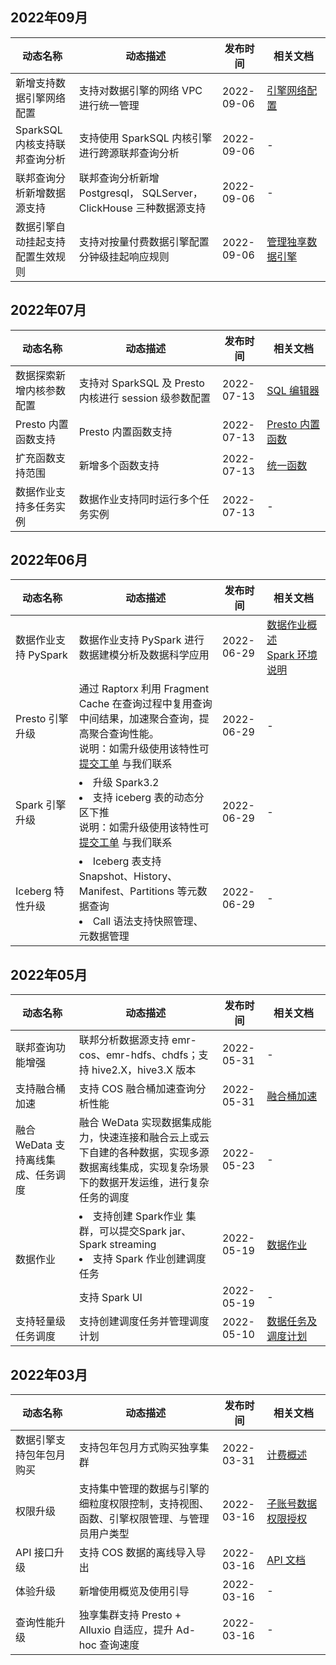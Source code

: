 ## 2022年09月
<table>
<thead>
<tr>
<th width="20%">动态名称</th>
<th width="45%">动态描述</th>
<th width="14%">发布时间</th>
<th width="20%">相关文档</th>
</tr>
</thead>
<tbody>
<tr>
<td>新增支持数据引擎网络配置</td>
<td>支持对数据引擎的网络 VPC 进行统一管理</td>
<td>2022-09-06</td>
<td rowspan="1"><a href="https://cloud.tencent.com/document/product/1342/80433">引擎网络配置</a></td>
</tr>
<tr>
<td>SparkSQL 内核支持联邦查询分析</td>
<td>支持使用 SparkSQL 内核引擎进行跨源联邦查询分析</td>
<td>2022-09-06</td>
<td >-</td>
</tr>
<tr>
<td>联邦查询分析新增数据源支持</td>
<td>联邦查询分析新增 Postgresql， SQLServer， ClickHouse 三种数据源支持</td>
<td>2022-09-06</td>
<td >-</td>
</tr>
<tr>
<td>数据引擎自动挂起支持配置生效规则</td>
<td>支持对按量付费数据引擎配置分钟级挂起响应规则</td>
<td>2022-09-06</td>
<td rowspan="1"><a href="https://cloud.tencent.com/document/product/1342/65691#.E4.BF.AE.E6.94.B9.E7.8B.AC.E4.BA.AB.E5.BC.95.E6.93.8E.E4.BF.A1.E6.81.AF">管理独享数据引擎</a></td>
</tr>
</tbody>
</table>



## 2022年07月
<table>
<thead>
<tr>
<th width="20%">动态名称</th>
<th width="45%">动态描述</th>
<th width="14%">发布时间</th>
<th width="20%">相关文档</th>
</tr>
</thead>
<tbody>
<tr>
<td>数据探索新增内核参数配置</td>
<td>支持对 SparkSQL 及 Presto 内核进行 session 级参数配置</td>
<td>2022-07-13</td>
<td rowspan="1"><a href="https://cloud.tencent.com/document/product/1342/71273#.E5.BC.95.E6.93.8E.E5.8F.82.E6.95.B0.E9.85.8D.E7.BD.AE">SQL 编辑器</a></td>
</tr>
<tr>
<td>Presto 内置函数支持</td>
<td>Presto 内置函数支持</td>
<td>2022-07-13</td>
<td rowspan="1"><a href="https://cloud.tencent.com/document/product/1342/76993">Presto 内置函数</a></td>
</tr>
<tr>
<td>扩充函数支持范围</td>
<td>新增多个函数支持</td>
<td>2022-07-13</td>
<td rowspan="1"><a href="https://cloud.tencent.com/document/product/1342/76992">统一函数</a></td>
</tr>
<tr>
<td>数据作业支持多任务实例</td>
<td>数据作业支持同时运行多个任务实例</td>
<td>2022-07-13</td>
<td >-</td>
</tr>
</tbody>
</table>

## 2022年06月
<table>
<thead>
<tr>
<th width="20%">动态名称</th>
<th width="45%">动态描述</th>
<th width="14%">发布时间</th>
<th width="20%">相关文档</th>
</tr>
</thead>
<tbody>
<tr>
<td>数据作业支持 PySpark</td>
<td>数据作业支持 PySpark 进行数据建模分析及数据科学应用</td>
<td>2022-06-29</td>
<td rowspan="1"><a href="https://cloud.tencent.com/document/product/1342/74582">数据作业概述<br><a href="https://cloud.tencent.com/document/product/1342/76446">Spark 环境说明</td>
</tr>
<tr>
<td>Presto 引擎升级</td>
<td>通过 Raptorx 利用 Fragment Cache 在查询过程中复用查询中间结果，加速聚合查询，提高聚合查询性能。<br>说明：如需升级使用该特性可 <a href="https://console.cloud.tencent.com/workorder/category">提交工单</a> 与我们联系</td>
<td>2022-06-29</td>
<td rowspan="1">-</td>
</tr>
<tr>
<td>Spark 引擎升级</td>
<td><li>升级 Spark3.2<li>支持 iceberg 表的动态分区下推<br>说明：如需升级使用该特性可 <a href="https://console.cloud.tencent.com/workorder/category">提交工单</a> 与我们联系</td>
<td>2022-06-29</td>
<td >-</td>
</tr>
<tr>
<td>Iceberg 特性升级</td>
<td><li>Iceberg 表支持 Snapshot、History、Manifest、Partitions 等元数据查询<li>Call 语法支持快照管理、元数据管理</td>
<td>2022-06-29</td>
<td >-</td>
</tr>
</tbody>
</table>


## 2022年05月
<table>
<thead>
<tr>
<th width="20%">动态名称</th>
<th width="45%">动态描述</th>
<th width="14%">发布时间</th>
<th width="20%">相关文档</th>
</tr>
</thead>
<tbody>
<tr>
<td>联邦查询功能增强</td>
<td>联邦分析数据源支持 emr-cos、emr-hdfs、chdfs；支持 hive2.X，hive3.X 版本</td>
<td>2022-05-31</td>
<td >-</td>
</tr>
<tr>
<td>支持融合桶加速</td>
<td>支持 COS 融合桶加速查询分析性能</td>
<td>2022-05-31</td>
<td rowspan="1"><a href="https://cloud.tencent.com/document/product/1342/74580">融合桶加速</td>
</tr>
<tr>
<td>融合 WeData 支持离线集成、任务调度</td>
<td>融合 WeData 实现数据集成能力，快速连接和融合云上或云下自建的各种数据，实现多源数据离线集成，实现复杂场景下的数据开发运维，进行复杂任务的调度</td>
<td>2022-05-23</td>
<td >-</td>
</tr>
<tr>
<td rowspan=2>数据作业</td>
<td><li>支持创建 Spark作业 集群，可以提交Spark jar、 Spark streaming<li>支持 Spark 作业创建调度任务</td>
<td>2022-05-19</td>
<td rowspan="1"><a href="https://cloud.tencent.com/document/product/1342/74582">数据作业</td>
</tr>
<tr>
<td>支持 Spark UI</td>
<td>2022-05-19</td>
<td rowspan="1">-</td>
</tr>
<tr>
<td>支持轻量级任务调度</td>
<td>支持创建调度任务并管理调度计划</td>
<td>2022-05-10</td>
<td ><a href="https://cloud.tencent.com/document/product/1342/74571">数据任务及调度计划</td>
</tr>
</tbody>
</table>


## 2022年03月
<table>
<thead>
<tr>
<th width="20%">动态名称</th>
<th width="45%">动态描述</th>
<th width="14%">发布时间</th>
<th width="20%">相关文档</th>
</tr>
</thead>
<tbody>
<tr>
<td>数据引擎支持包年包月购买</td>
<td>支持包年包月方式购买独享集群</td>
<td>2022-03-31</td>
<td rowspan="1"><a href="https://cloud.tencent.com/document/product/1342/50371">计费概述</td>
</tr>
<tr>
<td>权限升级</td>
<td>支持集中管理的数据与引擎的细粒度权限控制，支持视图、函数、引擎权限管理、与管理员用户类型</td>
<td>2022-03-16</td>
<td rowspan="1"><a href="https://cloud.tencent.com/document/product/1342/61976">子账号数据权限授权</td>
</tr>
<tr>
<td>API 接口升级</td>
<td>支持 COS 数据的离线导入导出</td>
<td>2022-03-16</td>
<td rowspan="1"><a href="https://cloud.tencent.com/document/product/1342/53788">API 文档</td>
</tr>
<tr>
<td>体验升级</td>
<td>新增使用概览及使用引导</td>
<td>2022-03-16</td>
<td rowspan="1">-</td>
</tr>
<tr>
<td>查询性能升级</td>
<td>独享集群支持 Presto + Alluxio 自适应，提升 Ad-hoc 查询速度</td>
<td>2022-03-16</td>
<td rowspan="1">-</td>
</tr>
</tbody>
</table>
